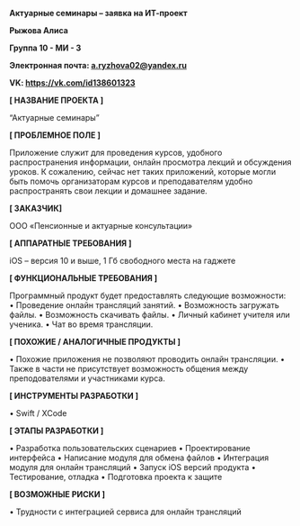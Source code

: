 **Актуарные семинары – заявка на ИТ-проект**

**Рыжова Алиса**

**Группа 10 - МИ - 3**

**Электронная почта: a.ryzhova02@yandex.ru**

**VK: https://vk.com/id138601323**


**[ НАЗВАНИЕ ПРОЕКТА ]**

“Актуарные семинары”

**[ ПРОБЛЕМНОЕ ПОЛЕ ]**

Приложение служит для проведения курсов, удобного распространения информации, онлайн просмотра лекций и обсуждения уроков. К сожалению, сейчас нет таких приложений, которые могли быть помочь организаторам курсов и преподавателям удобно распространять свои лекции и домашнее задание.

**[ ЗАКАЗЧИК]**

ООО «Пенсионные и актуарные консультации»

**[ АППАРАТНЫЕ ТРЕБОВАНИЯ ]** 

iOS – версия 10 и выше, 1 Гб свободного места на гаджете

 **[ ФУНКЦИОНАЛЬНЫЕ ТРЕБОВАНИЯ ]**

Программный продукт будет предоставлять следующие возможности:
•	Проведение онлайн трансляций занятий.
•	Возможность загружать файлы.
•	Возможность скачивать файлы.
•	Личный кабинет учителя или ученика.
•	Чат во время трансляции.

**[ ПОХОЖИЕ / АНАЛОГИЧНЫЕ ПРОДУКТЫ ]**

• Похожие приложения не позволяют проводить онлайн трансляции.
• Также в части не присутствует возможность общения между преподователями и участниками курса.

**[ ИНСТРУМЕНТЫ РАЗРАБОТКИ ]**

•	Swift / XCode 

**[ ЭТАПЫ РАЗРАБОТКИ ]**

•	Разработка пользовательских сценариев
•	Проектирование интерфейса
•	Написание модуля для обмена файлов 
•	Интеграция модуля для онлайн трансляций
•	Запуск iOS версий продукта
•	Тестирование, отладка
•	Подготовка проекта к защите

**[ ВОЗМОЖНЫЕ РИСКИ ]**

•	Трудности с интеграцией сервиса для онлайн трансляций
